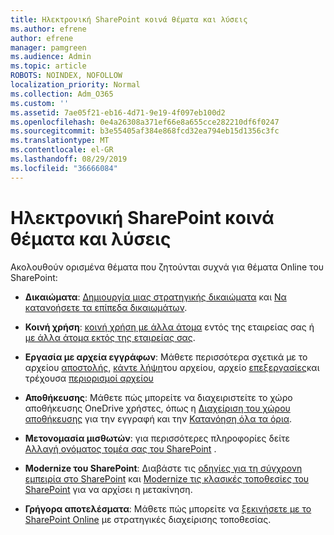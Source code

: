 ```yaml
---
title: Ηλεκτρονική SharePoint κοινά θέματα και λύσεις
ms.author: efrene
author: efrene
manager: pamgreen
ms.audience: Admin
ms.topic: article
ROBOTS: NOINDEX, NOFOLLOW
localization_priority: Normal
ms.collection: Adm_O365
ms.custom: ''
ms.assetid: 7ae05f21-eb16-4d71-9e19-4f097eb100d2
ms.openlocfilehash: 0e4a26308a371ef66e8a655cce282210df6f0247
ms.sourcegitcommit: b3e55405af384e868fcd32ea794eb15d1356c3fc
ms.translationtype: MT
ms.contentlocale: el-GR
ms.lasthandoff: 08/29/2019
ms.locfileid: "36666084"
---
```

# <a name="sharepoint-online-common-issues-and-resolutions"></a>Ηλεκτρονική SharePoint κοινά θέματα και λύσεις

Ακολουθούν ορισμένα θέματα που ζητούνται συχνά για θέματα Online του SharePoint:

- **Δικαιώματα**: [Δημιουργία μιας στρατηγικής δικαιώματα](https://docs.microsoft.com/sharepoint/default-sharepoint-groups) και [Να κατανοήσετε τα επίπεδα δικαιωμάτων](https://docs.microsoft.com/sharepoint/understanding-permission-levels).

- **Κοινή χρήση**: [κοινή χρήση με άλλα άτομα](https://docs.microsoft.com/sharepoint/default-sharepoint-groups) εντός της εταιρείας σας ή [με άλλα άτομα εκτός της εταιρείας σας](https://docs.microsoft.com/sharepoint/external-sharing-overview).

- **Εργασία με αρχεία εγγράφων**: Μάθετε περισσότερα σχετικά με το αρχείου [αποστολής](https://support.office.com/article/Upload-a-folder-or-files-to-a-document-library-eb18fcba-c953-4d45-8d90-8da66edeacdb), [κάντε λήψη](https://support.office.com/article/Download-files-and-folders-from-OneDrive-or-SharePoint-5c7397b7-19c7-4893-84fe-d02e8fa5df05)του αρχείου, αρχείο [επεξεργασίες](https://support.office.com/article/Edit-a-document-in-a-document-library-02d8497f-1c13-4114-949a-b8466f639b07)και τρέχουσα [περιορισμοί αρχείου](https://support.office.com/article/invalid-file-names-and-file-types-in-onedrive-onedrive-for-business-and-sharepoint-64883a5d-228e-48f5-b3d2-eb39e07630fa?ui=en-US&amp;rs=en-US&amp;ad=US)

- **Αποθήκευσης**: Μάθετε πώς μπορείτε να διαχειριστείτε το χώρο αποθήκευσης OneDrive χρήστες</a>, όπως η [Διαχείριση του χώρου αποθήκευσης](https://docs.microsoft.com/sharepoint/manage-site-collection-storage-limits) για την εγγραφή και την [Κατανόηση όλα τα όρια](https://docs.microsoft.com/office365/servicedescriptions/sharepoint-online-service-description/sharepoint-online-limits).

- **Μετονομασία μισθωτών**: για περισσότερες πληροφορίες δείτε [Αλλαγή ονόματος τομέα σας του SharePoint](https://docs.microsoft.com/sharepoint/change-your-sharepoint-domain-name) .

- **Modernize του SharePoint**: Διαβάστε τις [οδηγίες για τη σύγχρονη εμπειρία στο SharePoint](https://docs.microsoft.com/sharepoint/guide-to-sharepoint-modern-experience) και [Modernize τις κλασικές τοποθεσίες του SharePoint](https://docs.microsoft.com/sharepoint/dev/transform/modernize-classic-sites) για να αρχίσει η μετακίνηση.

- **Γρήγορα αποτελέσματα**: Μάθετε πώς μπορείτε να [ξεκινήσετε με το SharePoint Online](https://docs.microsoft.com/sharepoint/introduction) με στρατηγικές διαχείρισης τοποθεσίας.